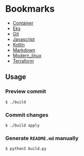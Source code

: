 
# Bookmarks
* [Container](docs/container.md)
* [Eks](docs/eks.md)
* [Git](docs/git.md)
* [Javascript](docs/javascript.md)
* [Kotlin](docs/kotlin.md)
* [Markdown](docs/markdown.md)
* [Modern_linux](docs/modern_linux.md)
* [Terraform](docs/terraform.md)

## Usage
### Preview commit
```
$ ./build
```
### Commit changes
```
$ ./build apply
```
### Generate `README.md` manually
```
$ python3 build.py
```
